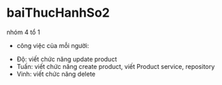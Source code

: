 # baiThucHanhSo2
nhóm 4 tổ 1
- công việc của mỗi người:
+ Độ: viết chức năng update product
+ Tuấn: viết chức năng create product, viết Product service, repository
+ Vinh: viết chức năng delete

